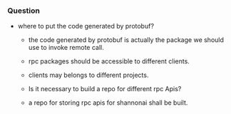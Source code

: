 ### Question

* where to put the code generated by protobuf?

  * the code generated by protobuf is actually the package we should use to invoke remote call.
  * rpc packages should be accessible to different clients.
  * clients may belongs to different projects.

  

  * Is it necessary to build a repo for different rpc Apis?
  * a repo for storing rpc apis for shannonai shall be built.


